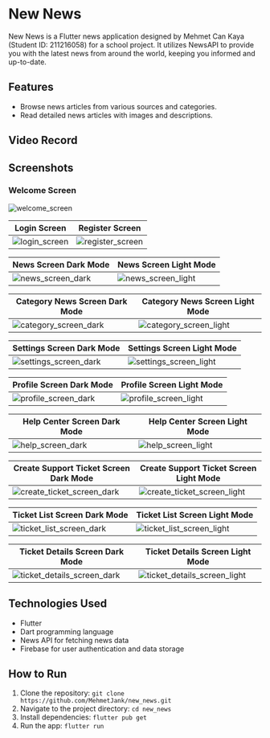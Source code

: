 # New News

New News is a Flutter news application designed by Mehmet Can Kaya (Student ID: 211216058) for a school project. It utilizes NewsAPI to provide you with the latest news from around the world, keeping you informed and up-to-date.

## Features

- Browse news articles from various sources and categories.
- Read detailed news articles with images and descriptions.

## Video Record

## Screenshots

### Welcome Screen

![welcome_screen](screenshots/welcome_screen.png)

| Login Screen                                  | Register Screen                                     |
| --------------------------------------------- | --------------------------------------------------- |
| ![login_screen](screenshots/login_screen.png) | ![register_screen](screenshots/register_screen.png) |

| News Screen Dark Mode                                      | News Screen Light Mode                                       |
| ---------------------------------------------------------- | ------------------------------------------------------------ |
| ![news_screen_dark](screenshots/news_screen_dark_mode.png) | ![news_screen_light](screenshots/news_screen_light_mode.png) |

| Category News Screen Dark Mode                                          | Category News Screen Light Mode                                           |
| ----------------------------------------------------------------------- | ------------------------------------------------------------------------- |
| ![category_screen_dark](screenshots/category_news_screen_dark_mode.png) | ![category_screen_light](screenshots/category_news_screen_light_mode.png) |

| Settings Screen Dark Mode                                          | Settings Screen Light Mode                                          |
| ------------------------------------------------------------------ | ------------------------------------------------------------------- |
| ![settings_screen_dark](screenshots/settings_screen_dark_mode.png) | ![settings_screen_light](screenshots/settings_screen_light_modepng) |

| Profile Screen Dark Mode                                         | Profile Screen Light Mode                                          |
| ---------------------------------------------------------------- | ------------------------------------------------------------------ |
| ![profile_screen_dark](screenshots/profile_screen_dark_mode.png) | ![profile_screen_light](screenshots/profile_screen_light_mode.png) |

| Help Center Screen Dark Mode                                      | Help Center Screen Light Mode                                       |
| ----------------------------------------------------------------- | ------------------------------------------------------------------- |
| ![help_screen_dark](screenshots/help_center_screen_dark_mode.png) | ![help_screen_light](screenshots/help_center_screen_light_mode.png) |

| Create Support Ticket Screen Dark Mode                                       | Create Support Ticket Screen Light Mode                                        |
| ---------------------------------------------------------------------------- | ------------------------------------------------------------------------------ |
| ![create_ticket_screen_dark](screenshots/create_ticket_screen_dark_mode.png) | ![create_ticket_screen_light](screenshots/create_ticket_screen_light_mode.png) |

| Ticket List Screen Dark Mode                                             | Ticket List Screen Light Mode                                              |
| ------------------------------------------------------------------------ | -------------------------------------------------------------------------- |
| ![ticket_list_screen_dark](screenshots/ticket_list_screen_dark_mode.gif) | ![ticket_list_screen_light](screenshots/ticket_list_screen_light_mode.gif) |

| Ticket Details Screen Dark Mode                                                | Ticket Details Screen Light Mode                                                 |
| ------------------------------------------------------------------------------ | -------------------------------------------------------------------------------- |
| ![ticket_details_screen_dark](screenshots/ticket_details_screen_dark_mode.png) | ![ticket_details_screen_light](screenshots/ticket_details_screen_light_mode.png) |

## Technologies Used

- Flutter
- Dart programming language
- News API for fetching news data
- Firebase for user authentication and data storage

## How to Run

1. Clone the repository: `git clone https://github.com/MehmetJank/new_news.git`
2. Navigate to the project directory: `cd new_news`
3. Install dependencies: `flutter pub get`
4. Run the app: `flutter run`
